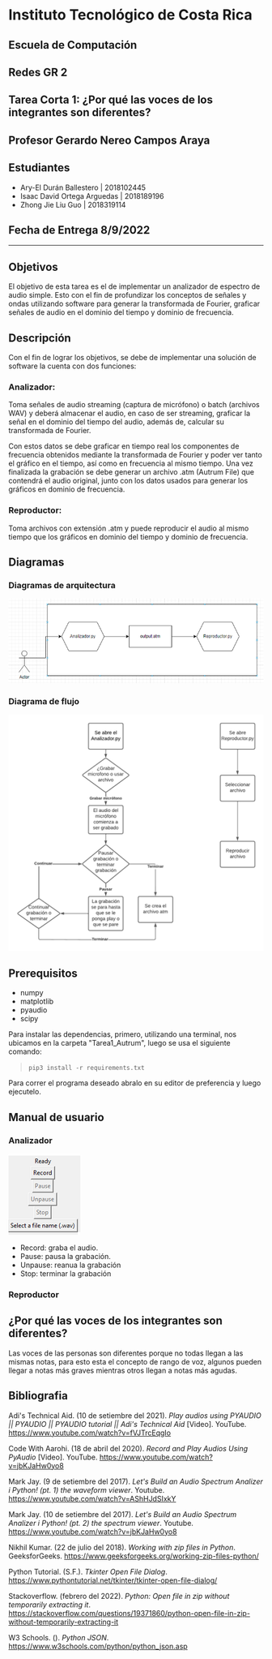 # Instituto Tecnológico de Costa Rica  
## Escuela de Computación  
## Redes GR 2  
## Tarea Corta 1: ¿Por qué las voces de los integrantes son diferentes?  
## Profesor Gerardo Nereo Campos Araya  
## Estudiantes

- Ary-El Durán Ballestero | 2018102445
- Isaac David Ortega Arguedas | 2018189196
- Zhong Jie Liu Guo | 2018319114

## Fecha de Entrega 8/9/2022
---

## Objetivos
El objetivo de esta tarea es el de implementar un analizador de espectro de audio simple. Esto con el fin de profundizar los conceptos de señales y ondas utilizando software para generar la transformada de Fourier, graficar señales de audio en el dominio del tiempo y dominio de frecuencia.
## Descripción
Con el fin de lograr los objetivos, se debe de implementar una solución de software la cuenta con dos funciones:
### Analizador:
Toma señales de audio streaming (captura de micrófono) o batch (archivos WAV) y deberá almacenar el audio, en caso de ser streaming, graficar la señal en el dominio del tiempo del audio, además de, calcular su transformada de Fourier.

Con estos datos se debe graficar en tiempo real los componentes de frecuencia obtenidos mediante la transformada de Fourier y poder ver tanto el gráfico en el tiempo, así como en frecuencia al mismo tiempo. Una vez finalizada la grabación se debe generar un archivo .atm (Autrum File) que contendrá el audio original, junto con los datos usados 
para generar los gráficos en dominio de frecuencia.
### Reproductor:
Toma archivos con extensión .atm y puede reproducir el audio al mismo tiempo que los gráficos en dominio del tiempo y dominio de frecuencia.

<div style="page-break-after: always;"></div>

## Diagramas 
### Diagramas de arquitectura
![image](./arquitectura)
### Diagrama de flujo
![image](./Redes_TC1_DF.png)

## Prerequisitos
* numpy
* matplotlib
* pyaudio
* scipy

Para instalar las dependencias, primero, utilizando una terminal,  nos ubicamos en la carpeta "Tarea1_Autrum", luego se usa el siguiente comando:

> `pip3 install -r requirements.txt`

Para correr el programa deseado abralo en su editor de preferencia y luego ejecutelo.

## Manual de usuario
### Analizador
![image](./Analizador.png)
* Record: graba el audio.
* Pause: pausa la grabación.
* Unpause: reanua la grabación
* Stop: terminar la grabación
### Reproductor
## ¿Por qué las voces de los integrantes son diferentes?

Las voces de las personas son diferentes porque no todas llegan a las mismas notas, para esto esta el concepto de rango de voz, algunos pueden llegar a notas más graves mientras otros llegan a notas más agudas.

## Bibliografia
Adi's Technical Aid. (10 de setiembre del 2021). *Play audios using PYAUDIO || PYAUDIO || PYAUDIO tutorial || Adi's Technical Aid* [Video]. YouTube. https://www.youtube.com/watch?v=fVJTrcEqgIo

Code With Aarohi. (18 de abril del 2020). *Record and Play Audios Using PyAudio* [Video]. YouTube. https://www.youtube.com/watch?v=jbKJaHw0yo8

Mark Jay. (9 de setiembre del 2017). *Let's Build an Audio Spectrum Analizer i Python! (pt. 1) the waveform viewer*. Youtube. https://www.youtube.com/watch?v=AShHJdSIxkY

Mark Jay. (10 de setiembre del 2017). *Let's Build an Audio Spectrum Analizer i Python! (pt. 2) the spectrum viewer*. Youtube. https://www.youtube.com/watch?v=jbKJaHw0yo8

Nikhil Kumar. (22 de julio del 2018). *Working with zip files in Python*. GeeksforGeeks. https://www.geeksforgeeks.org/working-zip-files-python/

Python Tutorial. (S.F.). *Tkinter Open File Dialog*. https://www.pythontutorial.net/tkinter/tkinter-open-file-dialog/

Stackoverflow. (febrero del 2022). *Python: Open file in zip without temporarily extracting it*. https://stackoverflow.com/questions/19371860/python-open-file-in-zip-without-temporarily-extracting-it

W3 Schools. (). *Python JSON*. https://www.w3schools.com/python/python_json.asp

